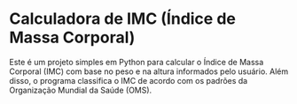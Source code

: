# Calculadora de IMC (Índice de Massa Corporal)  

Este é um projeto simples em Python para calcular o Índice de Massa Corporal (IMC) com base no peso e na altura informados pelo usuário. Além disso, o programa classifica o IMC de acordo com os padrões da Organização Mundial da Saúde (OMS).

